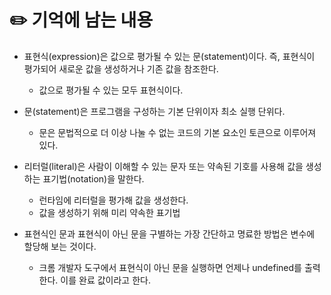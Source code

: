 # ✏️ 기억에 남는 내용
- 표현식(expression)은 값으로 평가될 수 있는 문(statement)이다. 즉, 표현식이 평가되어 새로운 값을 생성하거나 기존 값을 참조한다.

    - 값으로 평가될 수 있는 모두 표현식이다.

- 문(statement)은 프로그램을 구성하는 기본 단위이자 최소 실행 단위다.

    - 문은 문법적으로 더 이상 나눌 수 없는 코드의 기본 요소인 토큰으로 이루어져 있다.

- 리터럴(literal)은 사람이 이해할 수 있는 문자 또는 약속된 기호를 사용해 값을 생성하는 표기법(notation)을 말한다.

    - 런타임에 리터럴을 평가해 값을 생성한다.
    - 값을 생성하기 위해 미리 약속한 표기법

- 표현식인 문과 표현식이 아닌 문을 구별하는 가장 간단하고 명료한 방법은 변수에 할당해 보는 것이다.

    - 크롬 개발자 도구에서 표현식이 아닌 문을 실행하면 언제나 undefined를 출력한다. 이를 완료 값이라고 한다.